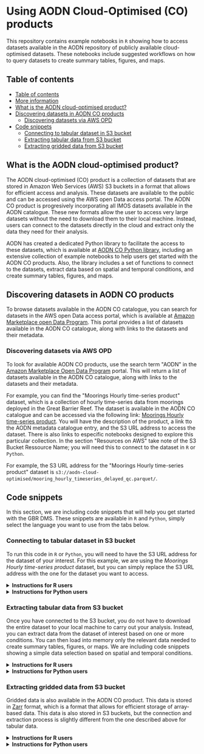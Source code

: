 # Using AODN Cloud-Optimised (CO) products

This repository contains example notebooks in `R` showing how to access datasets available in the AODN repository of publicly available cloud-optimised datasets. These notebooks include suggested workflows on how to query datasets to create summary tables, figures, and maps.

## Table of contents 

  - [Table of contents](#table-of-contents)
  - [More information](#more-information)
  - [What is the AODN cloud-optimised product?](#What-is-the-AODN-cloud-optimised-product?)
  - [Discovering datasets in AODN CO products](#Discovering-datasets-in-AODN-CO-products)
    - [Discovering datasets via AWS OPD](#Discovering-datasets-via-AWS-OPD)
  - [Code snippets](#code-snippets)
    - [Connecting to tabular dataset in S3 bucket](#connecting-to-tabular-dataset-in-s3-bucket)
    - [Extracting tabular data from S3 bucket](#extracting-tabular-data-from-s3-bucket)
    - [Extracting gridded data from S3 bucket](#extracting-gridded-data-from-s3-bucket)



## What is the AODN cloud-optimised product?

The AODN cloud-optimised (CO) product is a collection of datasets that are stored in Amazon Web Services (AWS) S3 buckets in a format that allows for efficient access and analysis. These datasets are available to the public and can be accessed using the AWS open Data access portal. The AODN CO product is progresively incorporating all IMOS datasets available in the AODN catalogue. These new formats allow the user to access very large datasets without the need to download them to their local machine. Instead, users can connect to the datasets directly in the cloud and extract only the data they need for their analysis.

AODN has created a dedicated Python library to facilitate the access to these datasets, which is available at [AODN CO Python library](https://github.com/aodn/aodn_cloud_optimised), including an extensive collection of example notebooks to help users get started with the AODN CO products. Also, the library includes a set of functions to connect to the datasets, extract data based on spatial and temporal conditions, and create summary tables, figures, and maps.




## Discovering datasets in AODN CO products

To browse datasets available in the AODN CO catalogue, you can search for datasets in the AWS open Data access portal, which is available at [Amazon Marketplace open Data Program](https://aws.amazon.com/marketplace/search/results?searchTerms=AODN&prevFilters=%257B%2522trk%2522%3A%25228384929b-0eb1-4af3-8996-07aa409646bc%2522%2C%2522sc_channel%2522%3A%2522el%2522%2C%2522FULFILLMENT_OPTION_TYPE%2522%3A%2522DATA_EXCHANGE%2522%2C%2522CONTRACT_TYPE%2522%3A%2522OPEN_DATA_LICENSES%2522%2C%2522filters%2522%3A%2522FULFILLMENT_OPTION_TYPE%2CCONTRACT_TYPE%2522%257D). This portal provides a list of datasets available in the AODN CO catalogue, along with links to the datasets and their metadata.



### Discovering datasets via AWS OPD

To look for available AODN CO products, use the search term "AODN" in the [Amazon Marketplace Open Data Program](https://aws.amazon.com/marketplace/search/results?searchTerms=AODN&prevFilters=%257B%2522trk%2522%3A%25228384929b-0eb1-4af3-8996-07aa409646bc%2522%2C%2522sc_channel%2522%3A%2522el%2522%2C%2522FULFILLMENT_OPTION_TYPE%2522%3A%2522DATA_EXCHANGE%2522%2C%2522CONTRACT_TYPE%2522%3A%2522OPEN_DATA_LICENSES%2522%2C%2522filters%2522%3A%2522FULFILLMENT_OPTION_TYPE%2CCONTRACT_TYPE%2522%257D) portal. This will return a list of datasets available in the AODN CO catalogue, along with links to the datasets and their metadata.

For example, you can find the "Moorings Hourly time-series product" dataset, which is a collection of hourly time-series data from moorings deployed in the Great Barrier Reef. The dataset is available in the AODN CO catalogue and can be accessed via the following link: [Moorings Hourly time-series product](https://aws.amazon.com/marketplace/pp/prodview-ehugzdbvxxvoa?sr=0-1&ref_=beagle&applicationId=AWSMPContessa). You will have the description of the product, a link tto the AODN metadata catalogue entry, and the S3 URL address to access the dataset. There is also links to especific notebooks designed to explore this particular collection. In the section "Resources on AWS" take note of the S3 Bucket Ressource Name; you will need this to connect to the dataset in `R` or `Python`.

For example, the S3 URL address for the "Moorings Hourly time-series product" dataset is `s3://aodn-cloud-optimised/mooring_hourly_timeseries_delayed_qc.parquet/`. 



## Code snippets

In this section, we are including code snippets that will help you get started with the GBR DMS. These snippets are available in `R` and `Python`, simply select the language you want to use from the tabs below.

### Connecting to tabular dataset in S3 bucket

To run this code in `R` or `Python`, you will need to have the S3 URL address for the dataset of your interest. For this example, we are using the *Moorings Hourly time-series product* dataset, but you can simply replace the S3 URL address with the one for the dataset you want to access.


<details>

<summary><b> Instructions for R users </b></summary>

``` r
# Loading arrow library to connect to S3 bucket
library(arrow)
# Providing S3 URL address for dataset of interest
dataset_s3 <- "s3://aodn-cloud-optimised/mooring_hourly_timeseries_delayed_qc.parquet/"
# Connecting to S3 bucket
s3_conn <- s3_bucket(dataset_s3)
# Accessing dataset
ds <- open_dataset(s3_conn)
```

Remember that you can change the value of `dataset_s3` to the S3 URL address for the dataset you want to access.

Note that if you do not have the `arrow` library installed in your machine, you will need to install it before running the code above. You can do so by running the following line: `install.packages("arrow")`. Alternatively, you can run refer to the [Setting up your machine](#setting-up-your-machine) section below for instructions on how to install all packages used in this repository at once.

</details>

<details>

<summary><b> Instructions for Python users </b></summary>

``` python
# Loading pyarrow library to connect to S3 bucket
from pyarrow import parquet as pq
# Providing S3 URL address for dataset of interest
dataset_s3 = 's3://aodn-cloud-optimised/mooring_hourly_timeseries_delayed_qc.parquet/'
# Connecting to S3 bucket
ds = pq.ParquetDataset(dataset_s3)
```

Remember that you can change the value of `dataset_s3` to the S3 URL address for the dataset you want to access.

Note that if you do not have the `pyarrow` package installed in your machine, you will not be able to run the code above. You can install it using a package manager such as `pip` or `conda`. Alternatively, you can run refer to the [Setting up your machine](#setting-up-your-machine) section below for instructions on how to install all packages used in this repository at once.

</details>

### Extracting tabular data from S3 bucket

Once you have connected to the S3 bucket, you do not have to download the entire dataset to your local machine to carry out your analysis. Instead, you can extract data from the dataset of interest based on one or more conditions. You can then load into memory only the relevant data needed to create summary tables, figures, or maps. We are including code snippets showing a simple data selection based on spatial and temporal conditions.

<details>

<summary><b> Instructions for R users </b></summary>

Once you have connected to the S3 bucket, you can use [`dplyr` verbs](https://dplyr.tidyverse.org/) to extract a subset of the data based on one or more conditions. Here, we assume that a dataset connection has already been established following instructions in the [Connecting to S3 bucket](#connecting-to-s3-bucket) section above and this dataset is stored in the `ds` variable. We will assume that our dataset has `longitude`, `latitude`, and `time` columns, and we will use them to extract data based on spatial and temporal conditions.

``` r
# Loading relevant libraries
library(dplyr)

# We will extract data for the year 2019 that includes Townsville and Cairns
ds_subset <- ds |> 
  # Select one moorning site
  filter(site_code == "NRSMAI") 
  # select a TIME range
  filter(TIME >= "2019-01-01" & time <= "2019-12-31") |> 
  # We could even select only the columns we need
  # We will assume that the dataset also has a column called 'site_code' and we want to select it
  select(LONGITUDE, LATITUDE, TIME, DEPTH, site_code, TEMP, PSAL)

# We can now load the data into memory
ds_subset <- ds_subset |> 
  collect()
```

Note that these are common `dplyr` verbs, but they are actually executed by `arrow` (not all `dplyr` verbs are available in `arrow`, see [here](https://arrow.apache.org/docs/r/reference/acero.html). You don't get any data until you add the `collect()` verb at the end.   

You can change the values of the conditions above to extract data that is relevant for your needs. Other conditions may include extracting data based on a specific site, a specific depth range, or even a specific variable.

</details>

<details>

<summary><b> Instructions for Python users </b></summary>

Once you have connected to the S3 bucket, you can use the `pandas` package to connect to a dataset and extract a subset of the data based on one or more conditions. We will assume that our dataset has `longitude`, `latitude`, and `time` columns, and we will use them to extract data based on spatial and temporal conditions. We will use the *AIMS Sea Surface Temperature Monitoring Program* dataset as an example, but you can replace the S3 URL address with the one for the dataset you want to access.

``` python
# Loading relevant packages
import pandas as pd

# We store the S3 URL address in a variable
dataset_s3 = 's3://aodn-cloud-optimised/mooring_hourly_timeseries_delayed_qc.parquet/'

# We will define a variable with our conditions to extract data for the year 2019 that includes Townsville and Cairns
filters = [
    ('site_code', '==', 'NRSMAI'),
    ('TIME', '>=', pd.Timestamp('2019-01-01T10:00:00Z')),
    ('TIME', '<', pd.Timestamp('2020-01-01T10:00:00Z')),
]

# We will extract data for the year 2019 that includes Townsville and Cairns
ds_subset = pd.read_parquet(
    dataset_s3,
    # We can select the columns of our interest with the columns argument
    columns=['LATITUDE', 'LONGITUDE', 'TIME', 'site_code', 'TEMP', 'PSAL],
    # We can now apply our filters
    filters=filters,
    # We can connect anonymously because this is a public dataset
    storage_options={'anon': True},
)
```

</details>

### Extracting gridded data from S3 bucket

Gridded data is also available in the AODN CO product. This data is stored in [Zarr](https://zarr.readthedocs.io/en/stable/) format, which is a format that allows for efficient storage of array-based data. This data is also stored in S3 buckets, but the connection and extraction process is slightly different from the one described above for tabular data.

<details>

<summary><b> Instructions for R users </b></summary>

Unfortunately, there is not support yet to connect with Zarr files stored in a S3 bucket using `R`. However, you can use the `terra` package to connect to the netCDF files provided in the [AODN THREDDS server](https://thredds.aodn.org.au/thredds/catalog/IMOS/catalog.html). 


</details>

<details>

<summary><b> Instructions for Python users </b></summary>

Instead of using `dask_geopandas` to connect to the S3 bucket and extract tabular data, we will use the `s3fs` package to connect and extract gridded data. We will use the *satellite_austemp_sst-anomaly_australia.zarr/* dataset as an example, but you can replace the S3 URL address with the one for the dataset you want to access.

``` python
#Loading relevant packages
#Connecting to S3 bucket
import s3fs
#Loading and manipulating gridded data
import xarray as xr

#Storing the S3 URL address in a variable
url = 'satellite_austemp_sst-anomaly_australia.zarr/'

#Connecting to public bucket - No credentials required
s3_bucket = s3fs.S3FileSystem(anon = True)

#Loading data into memory
coral_ds = xr.open_dataset(s3fs.S3Map(root = url, s3 = s3_bucket), engine = 'zarr')
```

</details>


 